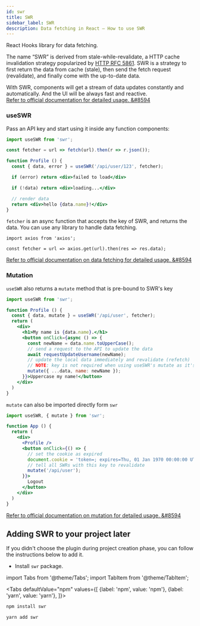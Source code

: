 ```yaml
---
id: swr
title: SWR
sidebar_label: SWR
description: Data fetching in React — How to use SWR
---
```


React Hooks library for data fetching.

The name “SWR” is derived from stale-while-revalidate, a HTTP cache invalidation strategy popularized by [HTTP RFC 5861](https://tools.ietf.org/html/rfc5861). SWR is a strategy to first return the data from cache (stale), then send the fetch request (revalidate), and finally come with the up-to-date data.

With SWR, components will get a stream of data updates constantly and automatically.
And the UI will be always fast and reactive.  
[Refer to official documentation for detailed usage. &#8594](https://swr.vercel.app/)


### useSWR

Pass an API key and start using it inside any function components:

```jsx
import useSWR from 'swr';

const fetcher = url => fetch(url).then(r => r.json());

function Profile () {
  const { data, error } = useSWR('/api/user/123', fetcher);

  if (error) return <div>failed to load</div>

  if (!data) return <div>loading...</div>

  // render data
  return <div>hello {data.name}!</div>
}
```

`fetcher` is an async function that accepts the key of SWR, and returns the data. You can use any library to handle data fetching.

```tsx
import axios from 'axios';

const fetcher = url => axios.get(url).then(res => res.data);
```

[Refer to official documentation on data fetching for detailed usage. &#8594](https://swr.vercel.app/docs/data-fetching)

### Mutation

`useSWR` also returns a `mutate` method that is pre-bound to SWR's key

```jsx
import useSWR from 'swr';

function Profile () {
  const { data, mutate } = useSWR('/api/user', fetcher);
  return (
    <div>
      <h1>My name is {data.name}.</h1>
      <button onClick={async () => {
        const newName = data.name.toUpperCase();
        // send a request to the API to update the data
        await requestUpdateUsername(newName);
        // update the local data immediately and revalidate (refetch)
        // NOTE: key is not required when using useSWR's mutate as it's pre-bound
        mutate({ ...data, name: newName });
      }}>Uppercase my name!</button>
    </div>
  )
}
```

`mutate` can also be imported directly form `swr`

```jsx
import useSWR, { mutate } from 'swr';

function App () {
  return (
    <div>
      <Profile />
      <button onClick={() => {
        // set the cookie as expired
        document.cookie = 'token=; expires=Thu, 01 Jan 1970 00:00:00 UTC; path=/;';
        // tell all SWRs with this key to revalidate
        mutate('/api/user');
      }}>
        Logout
      </button>
    </div>
  )
}
```

[Refer to official documentation on mutation for detailed usage. &#8594](https://swr.vercel.app/docs/mutation)


## Adding SWR to your project later

If you didn't choose the plugin during project creation phase, you can follow the instructions below to add it.

- Install `swr` package.

import Tabs from '@theme/Tabs';
import TabItem from '@theme/TabItem';

<Tabs
  defaultValue="npm"
  values={[
    {label: 'npm', value: 'npm'},
    {label: 'yarn', value: 'yarn'},
  ]}>
  <TabItem value="npm">

```bash
npm install swr
```

  </TabItem>
  <TabItem value="yarn">

```bash
yarn add swr
```

  </TabItem>
</Tabs>